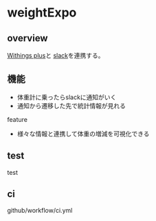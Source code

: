 # weightExpo

## overview

[Withings plus](https://www.withings.com/jp/ja/body-plus)と [slack](https://slack.com/intl/ja-jp/)を連携する。

## 機能

- 体重計に乗ったらslackに通知がいく
- 通知から遷移した先で統計情報が見れる

feature

- 様々な情報と連携して体重の増減を可視化できる

## test

test

## ci

github/workflow/ci.yml

